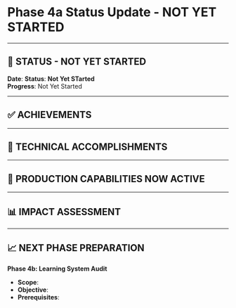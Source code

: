 # Phase 4a Status Update - NOT YET STARTED

---

## 🎯 **STATUS - NOT YET STARTED**

**Date**: 
**Status**: **Not Yet STarted**  
**Progress**: Not Yet Started

---

## ✅ **ACHIEVEMENTS**

---

## 🔧 **TECHNICAL ACCOMPLISHMENTS**

---

## 🎉 **PRODUCTION CAPABILITIES NOW ACTIVE**

---

## 📊 **IMPACT ASSESSMENT**

---

## 📈 **NEXT PHASE PREPARATION**

**Phase 4b: Learning System Audit**
- **Scope**: 
- **Objective**: 
- **Prerequisites**: